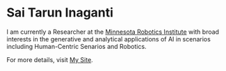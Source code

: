 # Sai Tarun Inaganti

I am currently a Researcher at the [Minnesota Robotics Institute](https://cse.umn.edu/mnri) with broad interests in the generative and analytical applications of AI in scenarios including Human-Centric Senarios and Robotics.

For more details, visit [My Site](https://inaganti.homothereum.org).

<!---
kindredbluespirit/kindredbluespirit is a ✨ special ✨ repository because its `README.md` (this file) appears on your GitHub profile.
You can click the Preview link to take a look at your changes.
--->
